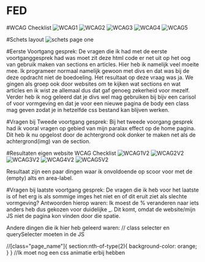 # FED
#WCAG Checklist
![WCAG1](wcag_cl_1.jpg)
![WCAG2](wcag_cl_2.jpg)
![WCAG3](wcag_cl_3.jpg)
![WCAG4](wcag_cl_4.jpg)
![WCAG5](wcag_cl_5.jpg)

#Schets layout
![schets page one](page_one_schets.png)

#Eerste Voortgang gesprek:
De vragen die ik had met de eerste voortganggesprek had was moet zit deze html code er net uit op het oog van gebruik maken van sections en articles. Hier heb ik namelijk veel moeite mee. Ik programeer normaal namelijk gewoon met divs en dat was bij de deze opdracht niet de boedoeling. Het resultaat op deze vraag was ja. We gingen als groep ook door websites om te kijken wat sections en wat articles en ik wist ze allemaal dus dat gaf genoeg zekerheid voor mezelf. Verder heb ik nog geleerd dat je divs wel mag gebruiken bij bijv een carisol of voor vormgeving en dat je voor een nieuwe pagina de body een class mag geven zodat je in hetzelfde css bestand kan blijven werken.

#Vragen bij Tweede voortgang gesprek:
Bij het tweede voorgang gesprek had ik vooral vragen op gebied van mijn paralax effect op de home pagina. Dit heb ik nu opgelost door de achtergrond ook donker te maken net als de achtergrond(img) van de section.

#Resultaten eigen website WCAG Checklist
![WCAG1V2](img/WCAG_1_V2.jpeg)
![WCAG2V2](img/WCAG_2_V2.jpeg)
![WCAG3V2](img/WCAG_3_V2.jpeg)
![WCAG4V2](img/WCAG_4_V2.jpeg)
![WCAG5V2](img/WCAG_5_V2.jpeg)

Resultaat zijn een paar dingen waar ik onvoldoende op scoor voor met de (empty) alts en area-label.

#Vragen bij laatste voortgang gesprek:
De vragen die ik heb voor het laatste is of het erg is als sommige imges het niet en of dit eruit ziet als slechte vormgeving?
Antwoorden hierop waren: Ik moest de % veranderen naar iets anders heb dus gekozen voor duidelijke _. Dit komt, omdat de website/mijn JS niet de pagina kon vinden door die spatie.


Andere dingen die ik hier heb geleerd waren:
// class selecter en querySelecter moeten in de JS

//[class="page_name"]{
  section:nth-of-type(2){
    background-color: orange;
  }
}
//Ik moet nog een css animatie erbij hebben
